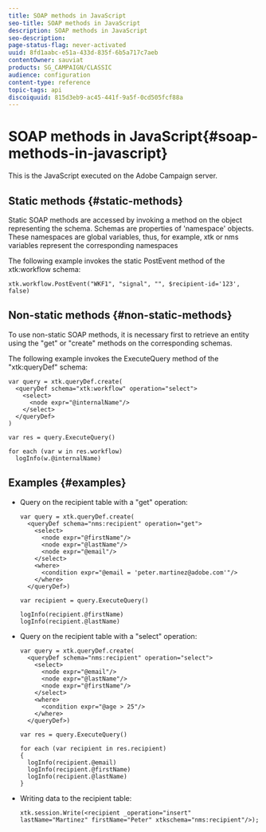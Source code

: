 ```yaml
---
title: SOAP methods in JavaScript
seo-title: SOAP methods in JavaScript
description: SOAP methods in JavaScript
seo-description: 
page-status-flag: never-activated
uuid: 8fd1aabc-e51a-433d-835f-6b5a717c7aeb
contentOwner: sauviat
products: SG_CAMPAIGN/CLASSIC
audience: configuration
content-type: reference
topic-tags: api
discoiquuid: 815d3eb9-ac45-441f-9a5f-0cd505fcf88a
---
```


# SOAP methods in JavaScript{#soap-methods-in-javascript}

This is the JavaScript executed on the Adobe Campaign server.

## Static methods {#static-methods}

Static SOAP methods are accessed by invoking a method on the object representing the schema. Schemas are properties of 'namespace' objects. These namespaces are global variables, thus, for example, xtk or nms variables represent the corresponding namespaces

The following example invokes the static PostEvent method of the xtk:workflow schema:

```
xtk.workflow.PostEvent("WKF1", "signal", "", $recipient-id='123', false) 

```

## Non-static methods {#non-static-methods}

To use non-static SOAP methods, it is necessary first to retrieve an entity using the "get" or "create" methods on the corresponding schemas.

The following example invokes the ExecuteQuery method of the "xtk:queryDef" schema:

```
var query = xtk.queryDef.create(
  <queryDef schema="xtk:workflow" operation="select">
    <select>
      <node expr="@internalName"/>
    </select>
  </queryDef>
)

var res = query.ExecuteQuery()

for each (var w in res.workflow) 
  logInfo(w.@internalName)

```

## Examples {#examples}

* Query on the recipient table with a "get" operation:

  ```
  var query = xtk.queryDef.create(  
    <queryDef schema="nms:recipient" operation="get">    
      <select>      
        <node expr="@firstName"/>      
        <node expr="@lastName"/>      
        <node expr="@email"/>    
      </select>    
      <where>      
        <condition expr="@email = 'peter.martinez@adobe.com'"/>    
      </where>  
    </queryDef>)
  
  var recipient = query.ExecuteQuery()
  
  logInfo(recipient.@firstName)
  logInfo(recipient.@lastName)
  
  ```

* Query on the recipient table with a "select" operation:

  ```
  var query = xtk.queryDef.create(  
    <queryDef schema="nms:recipient" operation="select">    
      <select>      
        <node expr="@email"/>      
        <node expr="@lastName"/>      
        <node expr="@firstName"/>    
      </select>    
      <where>      
        <condition expr="@age > 25"/>    
      </where>    
    </queryDef>)
  
  var res = query.ExecuteQuery()
  
  for each (var recipient in res.recipient) 
  {  
    logInfo(recipient.@email)  
    logInfo(recipient.@firstName)  
    logInfo(recipient.@lastName)
  }
  ```

* Writing data to the recipient table:

  ```
  xtk.session.Write(<recipient _operation="insert" lastName="Martinez" firstName="Peter" xtkschema="nms:recipient"/>);
  ```

